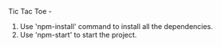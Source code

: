 Tic Tac Toe -

1. Use 'npm-install' command to install all the dependencies.
2. Use 'npm-start' to start the project.
